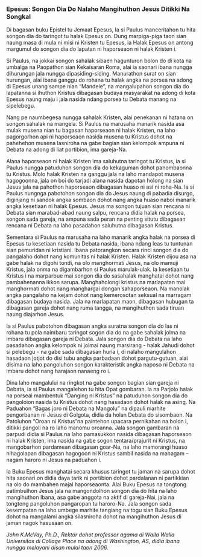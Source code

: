 ### Epesus: Songon Dia Do Nalaho Mangihuthon Jesus Ditikki Na Songkal

Di bagasan buku Epistel tu Jemaat Epesus, Ia si Paulus manceritahon tu hita songon dia do taringot tu halak Epesus on. Dung marpiga-piga taon sian naung masa di mula ni misi ni Kristen tu Epesus, ia Halak Epesus on antong margumul do songon dia do lapatan ni haporseaon ni halak Kristen i.

Si Paulus, na jokkai songon sahalak sibaen hagunturon bolon do di kota na umbalga na Paopathon sian Kekaisaran Roma, alai ia saonari ibana nungga dihurungan jala nungga dipasiding-siding. Manurathon surat on sian hurungan, alai ibana ganggu do rohana tu halak  angka na porsea na adong di Epesus  unang sampe nian “Mandele”, na mangalupahon songon dia do lapatanna si ihuthon  Kristus dibagasan budaya masyarakat na adong di kota Epesus naung  maju i jala nasida ndang  porsea tu Debata manang na sipelebegu.

Nang pe naumbegesa nungga sahalak Kristen, alai penekanan ni hatana on songon sahalak na mangela. Si Paulus na marusaha manarik nasida asa mulak musena nian tu bagasan haporseaon ni halak Kristen, na laho pagorgorhon api ni haporseaon nasida musena tu Kristus dohot na pahehehon musena lasniroha na gabe bagian sian kelompok ampuna ni Debata na adong di liat portibion, ima gareja-Na.

Alana haporseaon ni halak Kristen ima saluhutna taringot tu Kristus, ia si Paulus nungga  patuduhon songon dia do kekaguman dohot panombaonna tu Kristus. Molo halak Kristen na ganggu  jala na laho mandapot musena hagogoonna, jala on boi do tarjadi alana nasida dapotan holong na sian Jesus jala na pahothon  haporseaon dibagasan huaso ni asi ni roha-Na. Ia si Paulus  nungnga  pabotohon  songon dia do Jesus naung di pabadia disurgo, diginjang ni sandok angka sombaon dohot nang angka  huaso naboi  manarik angka kesetiaan ni halak Epesus. Jesus ma songon tujuan sian rencana ni Debata sian marabad-abad  naung salpu, rencana didia  halak na porsea, songon sada gareja, na ampuna sada peran na penting situtu dibagasan rencana ni Debata na laho pasadahon saluhutna dibagasan Kristus.

Sementara si Paulus na marusaha  na laho manarik angka halak na porsea di Epesus tu kesetiaan nasida tu Debata nasida, ibana ndang leas tu tuntunan sian pemuridan ni kristiani. Ibana patorangkon secara rinci songon dia do pangalaho dohot nang komunitas ni halak Kristen. Halak Kristen dijou  asa na gabe halak na digohi tondi, na olo manghormati Jesus, na olo mamuji Kristus, jala onma na digambarhon si Paulus marulak-ulak. Ia kesetiaan tu Kristus i na marparbue mai songon dia do sasahalak manghatai dohot nang pambahenanna ikkon sarupa. Manghaholongi kristus na marlapatan mai manghormati dohot nang manghargai dongan sahaporseaon. Na manolak angka pangalaho na kejam dohot nang kemerosotan seksual na marragam dibagasan budaya nasida. Jala na marlapatan maon, dibagasan hubugan ta dibagasan gareja dohot nang ruma tangga, na mangihuthon sada tiruan naung diajarhon Jesus.

Ia si Paulus pabotohon dibagasan angka suratna songon dia do las ni rohana tu pola naimbaru taringot sogon dia do na gabe sahalak jolma na imbaru dibagasan gareja ni Debata. Jala songon dia do Debata na laho pasadahon angka kelompok ni jolmai naung marsirang - halak Jahudi dohot si pelebegu - na gabe sada dibagasan huria i, di nalaho mangulahon  hasadaon  jotjot do disi tubu angka parbadaan dohot pargutu-gutuan, alai disima na laho pangoluhon songon karakteristik angka naposo ni Debata na imbaru dohot nang harajaon nanaeng ro i.

Dina laho mangalului na ringkot na gabe songon bagian sian gareja ni Debata, ia si Paulus mangalehon tu hita Opat gombaran. Ia na Parjolo halak na porseai mambentuk “Danging ni Kristus” na patuduhon songon dia do pangoloion nasida tu Kristus dohot nang hasadaon dohot halak na asing. Na Paduahon “Bagas joro ni Debata na Mangolu” na dipauli marhite pengorbanan ni Jesus di Golgota, didia da holan Debata do sisombaon. Na Patoluhon “Oroan ni Kristus”na paintehon  upacara pernikahan  na bolon  i, ditikki pangoli na ro laho manomu oroanna. Jala songon gambaran na parpudi didia si Paulus na laho pamasukkon nasida dibagasan haporseaon ni halak Kristen, ima nasida na gabe sogon tentara/prajurit ni Kristus, na mangobarhon pardamean dibagasan goar-Na, na laho mamorangi huaso nihagolapan dibagasan hagogoon ni Kristus sambil nasida na managam –nagam haroro ni Jesus na paduahon i.

Ia Buku Epesus manghatai secara khusus taringot tu jaman na sarupa dohot hita saonari on didia daya tarik ni portibion dohot pardalanan ni partikkian  na olo do mambahen majal haporseaonta. Alai Buku Epesus na tongtong  patimbulhon  Jesus  jala  na mangondolhon songon dia do hita na laho mangihuthon Ibana, asa gabe  anggota na aktif di gareja-Nai, jala na tongtong pangoluhon pangaropan tu haroro-Na. Jala songon sada kesempatan na laho umbege  marhite  tangiang na togu sian Buku Epesus dohot na mangalami angka silasniroha dohot na mangihuthon  Jesus di jaman nagok hasusaan on.

_John K.McVay, Ph.D., Rektor dohot professor agama di Walla Walla Universitas di Collage Place  na  adong di Washington, AS, didia ibana nungga melayani disan mulai taon 2006._
